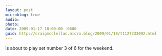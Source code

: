 ```yaml
---
layout: post
microblog: true
audio: 
photo: 
date: 2009-01-17 18:00:00 -0600
guid: http://craigmcclellan.micro.blog/2009/01/18/t1127233092.html
---
```

is about to play set number 3 of 6 for the weekend.
